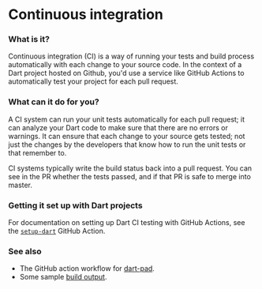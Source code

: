 # Continuous integration

### What is it?

Continuous integration (CI) is a way of running your tests and build process
automatically with each change to your source code. In the context of a Dart
project hosted on Github, you'd use a service like GitHub Actions to
automatically test your project for each pull request.

### What can it do for you?

A CI system can run your unit tests automatically for each pull request; it can
analyze your Dart code to make sure that there are no errors or warnings. It
can ensure that each change to your source gets tested; not just the changes by
the developers that know how to run the unit tests or that remember to.

CI systems typically write the build status back into a pull request.
You can see in the PR whether the tests passed, and if that PR is safe to merge
into master.

### Getting it set up with Dart projects

For documentation on setting up Dart CI testing with GitHub Actions,
see the [`setup-dart`](https://github.com/marketplace/actions/setup-dart-sdk)
GitHub Action.

### See also

- The GitHub action workflow for [dart-pad](https://github.com/dart-lang/dart-pad/blob/master/.github/workflows/dart.yml).
- Some sample [build output](https://github.com/dart-lang/dart-pad/actions/runs/1168537794).

